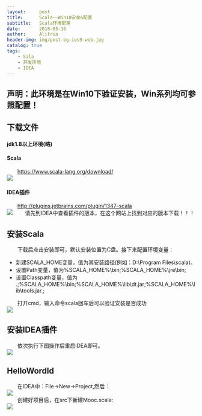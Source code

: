 ```yaml
---
layout:     post
title:      Scala——Win10安装&配置
subtitle:   Scala环境配置
date:       2018-05-16
author:     Alitria
header-img: img/post-bg-ios9-web.jpg
catalog: true
tags:
    - Sala
    - 开发环境
    - IDEA
---
```

## 声明：此环境是在Win10下验证安装，Win系列均可参照配置！

## 下载文件  
#### jdk1.8以上环境(略)
#### Scala
&emsp;&emsp;https://www.scala-lang.org/download/  
![](http://ww1.sinaimg.cn/large/005L0VzSgy1frdgl63xwpj30mf0dtdgl.jpg)  
#### IDEA插件
&emsp;&emsp;http://plugins.jetbrains.com/plugin/1347-scala  
![](http://ww1.sinaimg.cn/large/005L0VzSgy1frdgrwyqp9j30oh0k0jso.jpg)
&emsp;&emsp;请先到IDEA中查看插件的版本，在这个网站上找到对应的版本下载！！！

## 安装Scala
&emsp;&emsp;下载后点击安装即可，默认安装位置为C盘。接下来配置环境变量：  
- 新建SCALA_HOME变量，值为其安装路径(例如：D:\Program Files\scala)。
- 设置Path变量，值为%SCALA_HOME%\bin;%SCALA_HOME%\jre\bin;
- 设置Classpath变量，值为 .;%SCALA_HOME%\bin;%SCALA_HOME%\lib\dt.jar;%SCALA_HOME%\lib\tools.jar.;  

&emsp;&emsp;打开cmd，输入命令scala回车后可以验证安装是否成功  
![](http://ww1.sinaimg.cn/large/005L0VzSgy1frdgq9fsllj30hj070mx3.jpg)  

## 安装IDEA插件
&emsp;&emsp;依次执行下图操作后重启IDEA即可。  
![](http://ww1.sinaimg.cn/large/005L0VzSgy1frdgu4mlwuj30xc0jvtbd.jpg)

## HelloWordld
&emsp;&emsp;在IDEA中：File->New->Project,然后：  
![](http://ww1.sinaimg.cn/large/005L0VzSgy1frdgxqiogpj30q80l9zla.jpg)  
&emsp;&emsp;创建好项目后，在src下新建Mooc.scala:  
![](http://ww1.sinaimg.cn/large/005L0VzSgy1frdgztwyzwj311p0q0q52.jpg)
